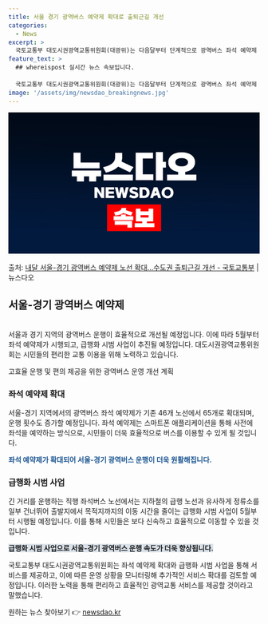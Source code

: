 ```yaml
---
title: 서울 경기 광역버스 예약제 확대로 출퇴근길 개선
categories:
  - News
excerpt: >
  국토교통부 대도시권광역교통위원회(대광위)는 다음달부터 단계적으로 광역버스 좌석 예약제 확대와 급행화 시범사업…
feature_text: >
  ## whereispost 실시간 뉴스 속보입니다.

  국토교통부 대도시권광역교통위원회(대광위)는 다음달부터 단계적으로 광역버스 좌석 예약제 확대와 급행화 시범사업…
image: '/assets/img/newsdao_breakingnews.jpg'
---
```


![뉴스다오 속보](/assets/img/newsdao_breakingnews.jpg)

<p>출처: <a href="https://newsdao.kr/3337" rel="dofollow">내달 서울-경기 광역버스 예약제 노선 확대…수도권 출퇴근길 개선 - 국토교통부</a> | 뉴스다오</p>

<h2 data-ke-size="size26">서울-경기 광역버스 예약제</h2>
<br>
서울과 경기 지역의 광역버스 운행이 효율적으로 개선될 예정입니다. 이에 따라 5월부터 좌석 예약제가 시행되고, 급행화 시범 사업이 추진될 예정입니다. 대도시권광역교통위원회는 시민들의 편리한 교통 이용을 위해 노력하고 있습니다.

<p data-ke-size="size16">고효율 운행 및 편의 제공을 위한 광역버스 운영 개선 계획</p>

<h3>좌석 예약제 확대</h3>
서울-경기 지역에서의 광역버스 좌석 예약제가 기존 46개 노선에서 65개로 확대되며, 운행 횟수도 증가할 예정입니다. 좌석 예약제는 스마트폰 애플리케이션을 통해 사전에 좌석을 예약하는 방식으로, 시민들이 더욱 효율적으로 버스를 이용할 수 있게 될 것입니다.

<b><span style="color: #1a5490;">좌석 예약제가 확대되어 서울-경기 광역버스 운행이 더욱 원활해집니다.</span></b>

<h3>급행화 시범 사업</h3>
긴 거리를 운행하는 직행 좌석버스 노선에서는 지하철의 급행 노선과 유사하게 정류소를 일부 건너뛰어 출발지에서 목적지까지의 이동 시간을 줄이는 급행화 시범 사업이 5월부터 시행될 예정입니다. 이를 통해 시민들은 보다 신속하고 효율적으로 이동할 수 있을 것입니다.

<b><span style="background-color: #21538527;">급행화 시범 사업으로 서울-경기 광역버스 운행 속도가 더욱 향상됩니다.</span></b>

국토교통부 대도시권광역교통위원회는 좌석 예약제 확대와 급행화 시범 사업을 통해 서비스를 제공하고, 이에 따른 운영 상황을 모니터링해 추가적인 서비스 확대를 검토할 예정입니다. 이러한 노력을 통해 편리하고 효율적인 광역교통 서비스를 제공할 것이라고 말했습니다. 

원하는 뉴스 찾아보기 👉 <a href="https://newsdao.kr" rel="dofollow">newsdao.kr</a>


